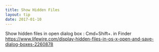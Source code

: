 ```yaml
---
title: Show Hidden Files
layout: tip
date: 2017-01-10
---
```


Show hidden files in open dialog box : Cmd+Shift+.
in Finder
https://www.lifewire.com/display-hidden-files-in-os-x-open-and-save-dialog-boxes-2260878
